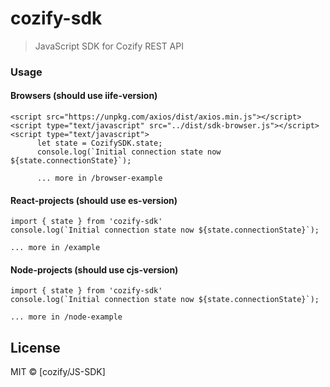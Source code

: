 # cozify-sdk

> JavaScript SDK for Cozify REST API


### Usage

#### Browsers (should use iife-version)
```
<script src="https://unpkg.com/axios/dist/axios.min.js"></script>
<script type="text/javascript" src="../dist/sdk-browser.js"></script>
<script type="text/javascript">
      let state = CozifySDK.state;
      console.log(`Initial connection state now ${state.connectionState}`);

      ... more in /browser-example

```

#### React-projects (should use es-version)
```
import { state } from 'cozify-sdk'
console.log(`Initial connection state now ${state.connectionState}`);

... more in /example

```

#### Node-projects (should use cjs-version)
```
import { state } from 'cozify-sdk'
console.log(`Initial connection state now ${state.connectionState}`);

... more in /node-example

```

## License

MIT © [cozify/JS-SDK]
